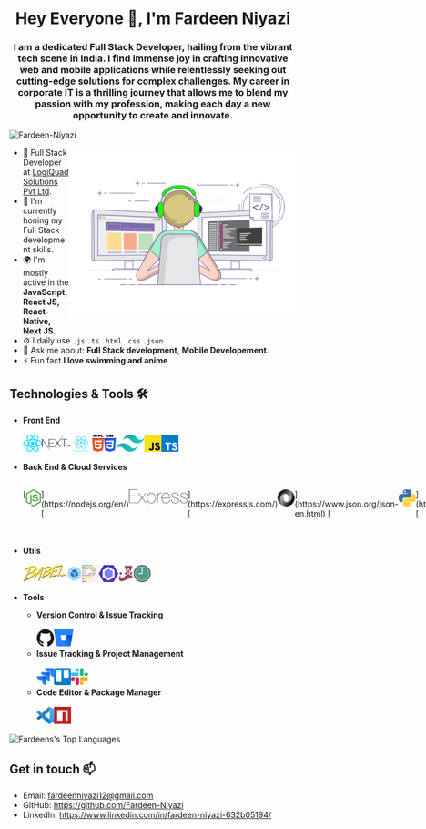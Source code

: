 <h1 align="center">Hey Everyone 👋, I'm Fardeen Niyazi</h1>
<h3 align="center">I am a dedicated Full Stack Developer, hailing from the vibrant tech scene in India. I find immense joy in crafting innovative web and mobile applications while relentlessly seeking out cutting-edge solutions for complex challenges. My career in corporate IT is a thrilling journey that allows me to blend my passion with my profession, making each day a new opportunity to create and innovate.</h3>
<p align="left"> <img src="https://komarev.com/ghpvc/?username=Fardeen-Niyazi&label=Profile%20views&color=0e75b6&style=flat" alt="Fardeen-Niyazi" /> </p>

<img align="right" alt="Coding" width="400" src="images/banner/coding.gif">

- 🏢 Full Stack Developer at [LogiQuad Solutions Pvt Ltd](https://logiquad.com/).
- 🌱 I'm currently honing my Full Stack development skills.
- 🌍 I'm mostly active in the **JavaScript, React JS, React-Native, Next JS**.
- ⚙️ I daily use `.js` `.ts` `.html` `.css` `.json`
- 💬 Ask me about: **Full Stack development**, **Mobile Developement**.
- ⚡ Fun fact **I love swimming and anime**

## Technologies & Tools 🛠️

- **Front End**
  <br>
  <br>
  [<img align="left" src=images/front-end/react.svg height=30>](https://reactjs.org/)
  [<img align="left" src=images/front-end/nextjs.svg height=30>](https://nextjs.org/)
  [<img align="left" src=images/front-end/react-native.svg height=30>](https://reactnative.dev/)
  [<img align="left" src=images/front-end/html-5.svg height=30>](https://www.w3schools.com/html/)
  [<img align="left" src=images/front-end/css-3.svg height=30>](https://www.w3schools.com/css/)
  [<img align="left" src=images/front-end/tailwindcss.svg height=30>](https://tailwindcss.com/)
  [<img align="left" src=images/front-end/js.svg height=30>](https://www.javascript.com/)
  [<img align="left" src=images/front-end/ts.svg height=30>](https://www.typescriptlang.org/)
  <br>
  <br>

- **Back End & Cloud Services**
  <br>
  <br>
  <div style="display:flex; justify-content:">
  [<img align="left" src=images/back-end/node.svg height=30>](https://nodejs.org/en/)
  [<img align="left" src=images/back-end/express.svg height=30>](https://expressjs.com/)
  [<img align="left" src=images/back-end/json.svg height=30>](https://www.json.org/json-en.html)
  [<img align="left" src=images/back-end/pylogo.svg height=30>](https://www.python.org/)
  [<img align="left" src=images/back-end/mysql.svg height=30>](https://www.mysql.com/)
  [<img align="left" src=images/back-end/mongodb.svg height=30>](https://www.mongodb.com/)
  [<img align="left" src=images/cloud/aws.svg height=30>](https://aws.amazon.com/)
  [<img align="left" src=images/cloud/aws-amplify.svg height=30>](https://docs.amplify.aws/)
  [<img align="left" src=images/cloud/firebase.svg height=30>](https://firebase.google.com/)
  </div>
  <br>
  <br>

- **Utils**
  <br>
  <br>
  [<img align="left" src=images/utils/babel.svg height=30>](https://babeljs.io/)
  [<img align="left" src=images/utils/webpack.svg height=30>](https://webpack.js.org/)
  [<img align="left" src=images/utils/prettier.svg height=30>](https://prettier.io/)
  [<img align="left" src=images/utils/eslint.svg height=30>](https://eslint.org/)
  [<img align="left" src=images/utils/jest.svg height=30>](https://jestjs.io/)
  [<img align="left" src=images/utils/momentjs.svg height=30>](https://momentjs.com/)
  <br>
  <br>

- **Tools**

  - **Version Control & Issue Tracking**
    <br>
    <br>
    [<img align="left" src=images/version-control/github.svg height=30>](https://github.com/)
    [<img align="left" src=images/version-control/bitbucket.svg height=30>](https://bitbucket.org/)
    <br>
    <br>
  - **Issue Tracking & Project Management**
    <br>
    <br>
    [<img align="left" src=images/project-management/jira.svg height=30>](https://www.atlassian.com/software/jira)
    [<img align="left" src=images/project-management/trello.svg height=30>](https://trello.com/)
    [<img align="left" src=images/project-management/slack.svg height=30>](https://slack.com/)
    <br>
    <br>
  - **Code Editor & Package Manager**
    <br>
    <br>
    [<img align="left" src=images/tools/vs-code.svg height=30>](https://code.visualstudio.com/)
    [<img align="left" src=images/tools/npm.svg height=30>](https://www.npmjs.com/)
    <br>
    <br>

![Fardeens's Top Languages](https://github-readme-stats.vercel.app/api/top-langs/?username=Fardeen-Niyazi&layout=compact&hide=java)

## Get in touch 📫

- Email: fardeenniyazi12@gmail.com
- GitHub: https://github.com/Fardeen-Niyazi
- LinkedIn: https://www.linkedin.com/in/fardeen-niyazi-632b05194/
